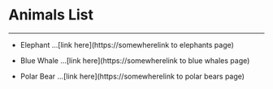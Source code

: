 # Animals List
---

* Elephant
...[link here](https://somewherelink to elephants page)


* Blue Whale
...[link here](https://somewherelink to blue whales page)


* Polar Bear
...[link here](https://somewherelink to polar bears page)
